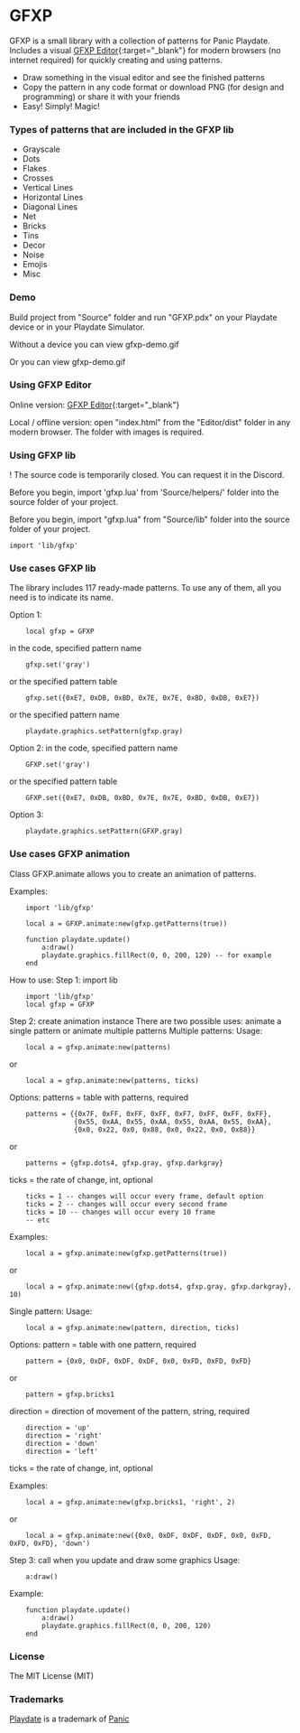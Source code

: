 # GFXP

GFXP is a small library with a collection of patterns for Panic Playdate. Includes a visual [GFXP Editor](https://ivansergeev.com/gfxp/){:target="_blank"} for modern browsers (no internet required) for quickly creating and using patterns.

- Draw something in the visual editor and see the finished patterns
- Copy the pattern in any code format or download PNG (for design and programming) or share it with your friends
- Easy! Simply! Magic!

### Types of patterns that are included in the GFXP lib

- Grayscale
- Dots
- Flakes
- Crosses
- Vertical Lines
- Horizontal Lines
- Diagonal Lines
- Net
- Bricks
- Tins
- Decor
- Noise
- Emojis
- Misc

### Demo

Build project from "Source" folder and run "GFXP.pdx" on your Playdate device or in your Playdate Simulator.

Without a device you can view gfxp-demo.gif

Or you can view gfxp-demo.gif

### Using GFXP Editor

Online version: [GFXP Editor](https://ivansergeev.com/gfxp/){:target="_blank"}

Local / offline version: open "index.html" from the "Editor/dist" folder in any modern browser. The folder with images is required.

### Using GFXP lib

! The source code is temporarily closed. You can request it in the Discord.

Before you begin, import 'gfxp.lua' from 'Source/helpers/' folder into the source folder of your project.

Before you begin, import "gfxp.lua" from "Source/lib" folder into the source folder of your project.

```
import 'lib/gfxp'
```

### Use cases GFXP lib

The library includes 117 ready-made patterns. To use any of them, all you need is to indicate its name.

Option 1:

```
    local gfxp = GFXP
```

in the code, specified pattern name

```
    gfxp.set('gray')
```

or the specified pattern table

```
    gfxp.set({0xE7, 0xDB, 0xBD, 0x7E, 0x7E, 0xBD, 0xDB, 0xE7})
```

or the specified pattern name

```
    playdate.graphics.setPattern(gfxp.gray)
```

Option 2:
in the code, specified pattern name

```
    GFXP.set('gray')
```

or the specified pattern table

```
    GFXP.set({0xE7, 0xDB, 0xBD, 0x7E, 0x7E, 0xBD, 0xDB, 0xE7})
```

Option 3:

```
    playdate.graphics.setPattern(GFXP.gray)
```

### Use cases GFXP animation

Class GFXP.animate allows you to create an animation of patterns.

Examples:

```
	import 'lib/gfxp'

	local a = GFXP.animate:new(gfxp.getPatterns(true))

	function playdate.update()
		a:draw()
		playdate.graphics.fillRect(0, 0, 200, 120) -- for example
	end

```

How to use:
Step 1: import lib

```
	import 'lib/gfxp'
	local gfxp = GFXP
```

Step 2: create animation instance
There are two possible uses: animate a single pattern or animate multiple patterns
Multiple patterns:
Usage:

```
	local a = gfxp.animate:new(patterns)
```

or

```
	local a = gfxp.animate:new(patterns, ticks)
```

Options:
patterns = table with patterns, required

```
	patterns = {{0x7F, 0xFF, 0xFF, 0xFF, 0xF7, 0xFF, 0xFF, 0xFF},
				{0x55, 0xAA, 0x55, 0xAA, 0x55, 0xAA, 0x55, 0xAA},
				{0x0, 0x22, 0x0, 0x88, 0x0, 0x22, 0x0, 0x88}}
```

or

```
	patterns = {gfxp.dots4, gfxp.gray, gfxp.darkgray}
```

ticks = the rate of change, int, optional

```
	ticks = 1 -- changes will occur every frame, default option
	ticks = 2 -- changes will occur every second frame
	ticks = 10 -- changes will occur every 10 frame
	-- etc
```

Examples:

```
	local a = gfxp.animate:new(gfxp.getPatterns(true))
```

or

```
	local a = gfxp.animate:new({gfxp.dots4, gfxp.gray, gfxp.darkgray}, 10)
```

Single pattern:
Usage:

```
    local a = gfxp.animate:new(pattern, direction, ticks)
```

Options:
pattern = table with one pattern, required

```
	pattern = {0x0, 0xDF, 0xDF, 0xDF, 0x0, 0xFD, 0xFD, 0xFD}
```

or

```
	pattern = gfxp.bricks1
```

direction = direction of movement of the pattern, string, required

```
	direction = 'up'
	direction = 'right'
	direction = 'down'
	direction = 'left'
```

ticks = the rate of change, int, optional

Examples:

```
	local a = gfxp.animate:new(gfxp.bricks1, 'right', 2)
```

or

```
	local a = gfxp.animate:new({0x0, 0xDF, 0xDF, 0xDF, 0x0, 0xFD, 0xFD, 0xFD}, 'down')
```

Step 3: call when you update and draw some graphics
Usage:

```
	a:draw()
```

Example:

```
	function playdate.update()
		a:draw()
		playdate.graphics.fillRect(0, 0, 200, 120)
	end
```

### License

The MIT License (MIT)

### Trademarks

[Playdate](https://play.date/) is a trademark of [Panic](https://panic.com/)
